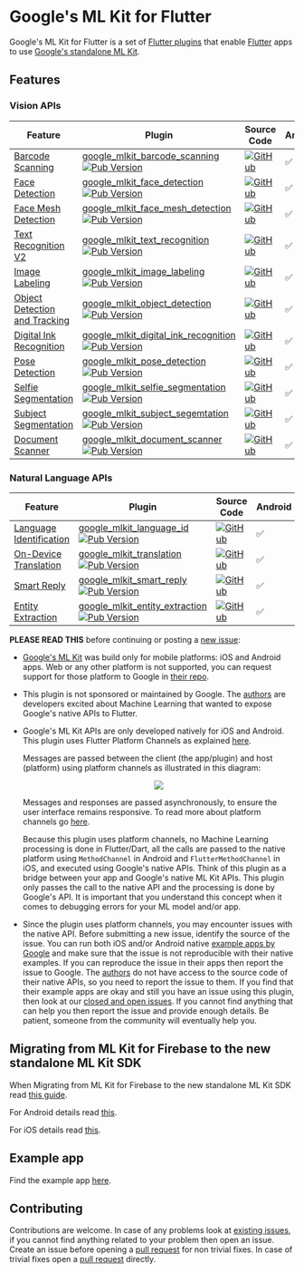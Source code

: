 # Google's ML Kit for Flutter

Google's ML Kit for Flutter is a set of [Flutter plugins](https://flutter.io/platform-plugins/) that enable [Flutter](https://flutter.dev) apps to use [Google's standalone ML Kit](https://developers.google.com/ml-kit).

## Features

### Vision APIs

| Feature                                                                                        | Plugin                                                                                                                                                                                                                                                   | Source Code                                                                                                                                                                                                                   | Android | iOS |
| ---------------------------------------------------------------------------------------------- | -------------------------------------------------------------------------------------------------------------------------------------------------------------------------------------------------------------------------------------------------------- | ----------------------------------------------------------------------------------------------------------------------------------------------------------------------------------------------------------------------------- | ------- | --- |
| [Barcode Scanning](https://developers.google.com/ml-kit/vision/barcode-scanning)               | [google_mlkit_barcode_scanning](https://pub.dev/packages/google_mlkit_barcode_scanning) [![Pub Version](https://img.shields.io/pub/v/google_mlkit_barcode_scanning)](https://pub.dev/packages/google_mlkit_barcode_scanning)                             | [![GitHub](https://img.shields.io/badge/github-%23121011.svg?style=for-the-badge&logo=github&logoColor=white)](https://github.com/flutter-ml/google_ml_kit_flutter/tree/master/packages/google_mlkit_barcode_scanning)        | ✅      | ✅  |
| [Face Detection](https://developers.google.com/ml-kit/vision/face-detection)                   | [google_mlkit_face_detection](https://pub.dev/packages/google_mlkit_face_detection) [![Pub Version](https://img.shields.io/pub/v/google_mlkit_face_detection)](https://pub.dev/packages/google_mlkit_face_detection)                                     | [![GitHub](https://img.shields.io/badge/github-%23121011.svg?style=for-the-badge&logo=github&logoColor=white)](https://github.com/flutter-ml/google_ml_kit_flutter/tree/master/packages/google_mlkit_face_detection)          | ✅      | ✅  |
| [Face Mesh Detection](https://developers.google.com/ml-kit/vision/face-mesh-detection)         | [google_mlkit_face_mesh_detection](https://pub.dev/packages/google_mlkit_face_mesh_detection) [![Pub Version](https://img.shields.io/pub/v/google_mlkit_face_mesh_detection)](https://pub.dev/packages/google_mlkit_face_mesh_detection)                 | [![GitHub](https://img.shields.io/badge/github-%23121011.svg?style=for-the-badge&logo=github&logoColor=white)](https://github.com/flutter-ml/google_ml_kit_flutter/tree/master/packages/google_mlkit_face_mesh_detection)     | ✅      | ❌  |
| [Text Recognition V2](https://developers.google.com/ml-kit/vision/text-recognition/v2)         | [google_mlkit_text_recognition](https://pub.dev/packages/google_mlkit_text_recognition) [![Pub Version](https://img.shields.io/pub/v/google_mlkit_text_recognition)](https://pub.dev/packages/google_mlkit_text_recognition)                             | [![GitHub](https://img.shields.io/badge/github-%23121011.svg?style=for-the-badge&logo=github&logoColor=white)](https://github.com/flutter-ml/google_ml_kit_flutter/tree/master/packages/google_mlkit_text_recognition)        | ✅      | ✅  |
| [Image Labeling](https://developers.google.com/ml-kit/vision/image-labeling)                   | [google_mlkit_image_labeling](https://pub.dev/packages/google_mlkit_image_labeling) [![Pub Version](https://img.shields.io/pub/v/google_mlkit_image_labeling)](https://pub.dev/packages/google_mlkit_image_labeling)                                     | [![GitHub](https://img.shields.io/badge/github-%23121011.svg?style=for-the-badge&logo=github&logoColor=white)](https://github.com/flutter-ml/google_ml_kit_flutter/tree/master/packages/google_mlkit_image_labeling)          | ✅      | ✅  |
| [Object Detection and Tracking](https://developers.google.com/ml-kit/vision/object-detection)  | [google_mlkit_object_detection](https://pub.dev/packages/google_mlkit_object_detection) [![Pub Version](https://img.shields.io/pub/v/google_mlkit_object_detection)](https://pub.dev/packages/google_mlkit_object_detection)                             | [![GitHub](https://img.shields.io/badge/github-%23121011.svg?style=for-the-badge&logo=github&logoColor=white)](https://github.com/flutter-ml/google_ml_kit_flutter/tree/master/packages/google_mlkit_object_detection)        | ✅      | ✅  |
| [Digital Ink Recognition](https://developers.google.com/ml-kit/vision/digital-ink-recognition) | [google_mlkit_digital_ink_recognition](https://pub.dev/packages/google_mlkit_digital_ink_recognition) [![Pub Version](https://img.shields.io/pub/v/google_mlkit_digital_ink_recognition)](https://pub.dev/packages/google_mlkit_digital_ink_recognition) | [![GitHub](https://img.shields.io/badge/github-%23121011.svg?style=for-the-badge&logo=github&logoColor=white)](https://github.com/flutter-ml/google_ml_kit_flutter/tree/master/packages/google_mlkit_digital_ink_recognition) | ✅      | ✅  |
| [Pose Detection](https://developers.google.com/ml-kit/vision/pose-detection)                   | [google_mlkit_pose_detection](https://pub.dev/packages/google_mlkit_pose_detection) [![Pub Version](https://img.shields.io/pub/v/google_mlkit_pose_detection)](https://pub.dev/packages/google_mlkit_pose_detection)                                     | [![GitHub](https://img.shields.io/badge/github-%23121011.svg?style=for-the-badge&logo=github&logoColor=white)](https://github.com/flutter-ml/google_ml_kit_flutter/tree/master/packages/google_mlkit_pose_detection)          | ✅      | ✅  |
| [Selfie Segmentation](https://developers.google.com/ml-kit/vision/selfie-segmentation)         | [google_mlkit_selfie_segmentation](https://pub.dev/packages/google_mlkit_selfie_segmentation) [![Pub Version](https://img.shields.io/pub/v/google_mlkit_selfie_segmentation)](https://pub.dev/packages/google_mlkit_selfie_segmentation)                 | [![GitHub](https://img.shields.io/badge/github-%23121011.svg?style=for-the-badge&logo=github&logoColor=white)](https://github.com/flutter-ml/google_ml_kit_flutter/tree/master/packages/google_mlkit_selfie_segmentation)     | ✅      | ✅  |
| [Subject Segmentation](https://developers.google.com/ml-kit/vision/subject-segmentation)       | [google_mlkit_subject_segemtation](https://pub.dev/packages/google_mlkit_subject_segemtation) [![Pub Version](https://img.shields.io/pub/v/google_mlkit_subject_segemtation)](https://pub.dev/packages/google_mlkit_subject_segemtation)                 | [![GitHub](https://img.shields.io/badge/github-%23121011.svg?style=for-the-badge&logo=github&logoColor=white)](https://github.com/flutter-ml/google_ml_kit_flutter/tree/master/packages/google_mlkit_subject_segemtation)     | ✅      | ❌  |
| [Document Scanner](https://developers.google.com/ml-kit/vision/doc-scanner)                    | [google_mlkit_document_scanner](https://pub.dev/packages/google_mlkit_document_scanner) [![Pub Version](https://img.shields.io/pub/v/google_mlkit_document_scanner)](https://pub.dev/packages/google_mlkit_document_scanner)                             | [![GitHub](https://img.shields.io/badge/github-%23121011.svg?style=for-the-badge&logo=github&logoColor=white)](https://github.com/flutter-ml/google_ml_kit_flutter/tree/master/packages/google_mlkit_document_scanner)        | ✅      | ❌  |

### Natural Language APIs

| Feature                                                                                 | Plugin                                                                                                                                                                                                                           | Source Code                                                                                                                                                                                                             | Android | iOS |
| --------------------------------------------------------------------------------------- | -------------------------------------------------------------------------------------------------------------------------------------------------------------------------------------------------------------------------------- | ----------------------------------------------------------------------------------------------------------------------------------------------------------------------------------------------------------------------- | ------- | --- |
| [Language Identification](https://developers.google.com/ml-kit/language/identification) | [google_mlkit_language_id](https://pub.dev/packages/google_mlkit_language_id) [![Pub Version](https://img.shields.io/pub/v/google_mlkit_language_id)](https://pub.dev/packages/google_mlkit_language_id)                         | [![GitHub](https://img.shields.io/badge/github-%23121011.svg?style=for-the-badge&logo=github&logoColor=white)](https://github.com/flutter-ml/google_ml_kit_flutter/tree/master/packages/google_mlkit_language_id)       | ✅      | ✅  |
| [On-Device Translation](https://developers.google.com/ml-kit/language/translation)      | [google_mlkit_translation](https://pub.dev/packages/google_mlkit_translation) [![Pub Version](https://img.shields.io/pub/v/google_mlkit_translation)](https://pub.dev/packages/google_mlkit_translation)                         | [![GitHub](https://img.shields.io/badge/github-%23121011.svg?style=for-the-badge&logo=github&logoColor=white)](https://github.com/flutter-ml/google_ml_kit_flutter/tree/master/packages/google_mlkit_translation)       | ✅      | ✅  |
| [Smart Reply](https://developers.google.com/ml-kit/language/smart-reply)                | [google_mlkit_smart_reply](https://pub.dev/packages/google_mlkit_smart_reply) [![Pub Version](https://img.shields.io/pub/v/google_mlkit_smart_reply)](https://pub.dev/packages/google_mlkit_smart_reply)                         | [![GitHub](https://img.shields.io/badge/github-%23121011.svg?style=for-the-badge&logo=github&logoColor=white)](https://github.com/flutter-ml/google_ml_kit_flutter/tree/master/packages/google_mlkit_smart_reply)       | ✅      | ✅  |
| [Entity Extraction](https://developers.google.com/ml-kit/language/entity-extraction)    | [google_mlkit_entity_extraction](https://pub.dev/packages/google_mlkit_entity_extraction) [![Pub Version](https://img.shields.io/pub/v/google_mlkit_entity_extraction)](https://pub.dev/packages/google_mlkit_entity_extraction) | [![GitHub](https://img.shields.io/badge/github-%23121011.svg?style=for-the-badge&logo=github&logoColor=white)](https://github.com/flutter-ml/google_ml_kit_flutter/tree/master/packages/google_mlkit_entity_extraction) | ✅      | ✅  |

**PLEASE READ THIS** before continuing or posting a [new issue](https://github.com/flutter-ml/google_ml_kit_flutter/issues):

- [Google's ML Kit](https://developers.google.com/ml-kit) was build only for mobile platforms: iOS and Android apps. Web or any other platform is not supported, you can request support for those platform to Google in [their repo](https://github.com/googlesamples/mlkit/issues).

- This plugin is not sponsored or maintained by Google. The [authors](https://github.com/flutter-ml/google_ml_kit_flutter/blob/master/AUTHORS) are developers excited about Machine Learning that wanted to expose Google's native APIs to Flutter.

- Google's ML Kit APIs are only developed natively for iOS and Android. This plugin uses Flutter Platform Channels as explained [here](https://docs.flutter.dev/development/platform-integration/platform-channels).

  Messages are passed between the client (the app/plugin) and host (platform) using platform channels as illustrated in this diagram:

  <p align="center" width="100%">
    <img src="https://docs.flutter.dev/assets/images/docs/PlatformChannels.png"> 
  </p>

  Messages and responses are passed asynchronously, to ensure the user interface remains responsive. To read more about platform channels go [here](https://docs.flutter.dev/development/platform-integration/platform-channels).

  Because this plugin uses platform channels, no Machine Learning processing is done in Flutter/Dart, all the calls are passed to the native platform using `MethodChannel` in Android and `FlutterMethodChannel` in iOS, and executed using Google's native APIs. Think of this plugin as a bridge between your app and Google's native ML Kit APIs. This plugin only passes the call to the native API and the processing is done by Google's API. It is important that you understand this concept when it comes to debugging errors for your ML model and/or app.

- Since the plugin uses platform channels, you may encounter issues with the native API. Before submitting a new issue, identify the source of the issue. You can run both iOS and/or Android native [example apps by Google](https://github.com/googlesamples/mlkit) and make sure that the issue is not reproducible with their native examples. If you can reproduce the issue in their apps then report the issue to Google. The [authors](https://github.com/flutter-ml/google_ml_kit_flutter/blob/master/AUTHORS) do not have access to the source code of their native APIs, so you need to report the issue to them. If you find that their example apps are okay and still you have an issue using this plugin, then look at our [closed and open issues](https://github.com/flutter-ml/google_ml_kit_flutter/issues). If you cannot find anything that can help you then report the issue and provide enough details. Be patient, someone from the community will eventually help you.

## Migrating from ML Kit for Firebase to the new standalone ML Kit SDK

When Migrating from ML Kit for Firebase to the new standalone ML Kit SDK read [this guide](https://developers.google.com/ml-kit/migration).

For Android details read [this](https://developers.google.com/ml-kit/migration/android).

For iOS details read [this](https://developers.google.com/ml-kit/migration/ios).

## Example app

Find the example app [here](https://github.com/flutter-ml/google_ml_kit_flutter/tree/master/packages/example).

## Contributing

Contributions are welcome.
In case of any problems look at [existing issues](https://github.com/flutter-ml/google_ml_kit_flutter/issues), if you cannot find anything related to your problem then open an issue.
Create an issue before opening a [pull request](https://github.com/flutter-ml/google_ml_kit_flutter/pulls) for non trivial fixes.
In case of trivial fixes open a [pull request](https://github.com/flutter-ml/google_ml_kit_flutter/pulls) directly.
